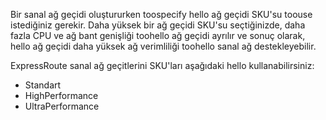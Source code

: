 Bir sanal ağ geçidi oluştururken toospecify hello ağ geçidi SKU'su toouse istediğiniz gerekir. Daha yüksek bir ağ geçidi SKU'su seçtiğinizde, daha fazla CPU ve ağ bant genişliği toohello ağ geçidi ayrılır ve sonuç olarak, hello ağ geçidi daha yüksek ağ verimliliği toohello sanal ağ destekleyebilir. 

ExpressRoute sanal ağ geçitlerini SKU'ları aşağıdaki hello kullanabilirsiniz: 

* Standart
* HighPerformance
* UltraPerformance

